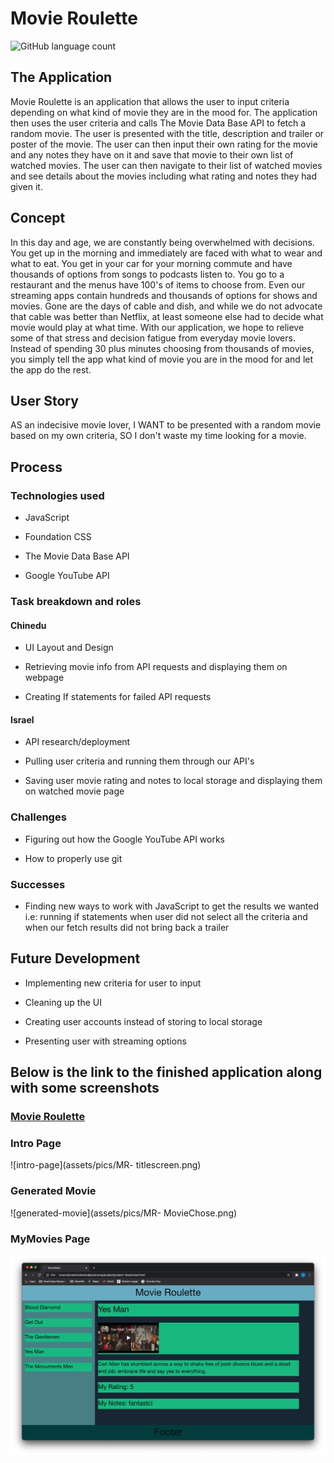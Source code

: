 
# Movie Roulette

![GitHub language count](https://img.shields.io/github/languages/count/Israel-Molestina/Movie-Roulette)

## The Application

Movie Roulette is an application that allows the user to input criteria depending on what kind of movie they are in the mood for. The application then uses the user criteria and calls The Movie Data Base API to fetch a random movie. The user is presented with the title, description and trailer or poster of the movie. The user can then input their own rating for the movie and any notes they have on it and save that movie to their own list of watched movies. The user can then navigate to their list of watched movies and see details about the movies including what rating and notes they had given it.

## Concept

In this day and age, we are constantly being overwhelmed with decisions. You get up in the morning and immediately are faced with what to wear and what to eat. You get in your car for your morning commute and have thousands of options from songs to podcasts listen to. You go to a restaurant and the menus have 100's of items to choose from. Even our streaming apps contain hundreds and thousands of options for shows and movies. Gone are the days of cable and dish, and while we do not advocate that cable was better than Netflix, at least someone else had to decide what movie would play at what time. With our application, we hope to relieve some of that stress and decision fatigue from everyday movie lovers. Instead of spending 30 plus minutes choosing from thousands of movies, you simply tell the app what kind of movie you are in the mood for and let the app do the rest.

## User Story

AS an indecisive movie lover, I WANT to be presented with a random movie based on my own criteria, SO I don't waste my time looking for a movie.

## Process

### Technologies used

* JavaScript

* Foundation CSS

* The Movie Data Base API

* Google YouTube API

### Task breakdown and roles

#### Chinedu

* UI Layout and Design

* Retrieving movie info from API requests and displaying them on webpage

* Creating If statements for failed API requests

#### Israel

* API research/deployment

* Pulling user criteria and running them through our API's

* Saving user movie rating and notes to local storage and displaying them on watched movie page

### Challenges

* Figuring out how the Google YouTube API works

* How to properly use git

### Successes

* Finding new ways to work with JavaScript to get the results we wanted i.e: running if statements when user did not select all the criteria and when our fetch results did not bring back a trailer

## Future Development

* Implementing new criteria for user to input

* Cleaning up the UI

* Creating user accounts instead of storing to local storage

* Presenting user with streaming options

## Below is the link to the finished application along with some screenshots

### [Movie Roulette](https://israel-molestina.github.io/Movie-Roulette/)

### Intro Page

![intro-page](assets/pics/MR- titlescreen.png)

### Generated Movie

![generated-movie](assets/pics/MR- MovieChose.png)

### MyMovies Page

![my-movies-page](assets/pics/MR-MyMovies.png)